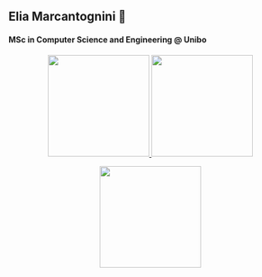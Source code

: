 ## Elia Marcantognini 👋
#### MSc in Computer Science and Engineering @ Unibo

<!--
Here are some ideas to get you started:

- 🔭 I’m currently working on ...
- 🌱 I’m currently learning ...
- 👯 I’m looking to collaborate on ...
- 🤔 I’m looking for help with ...
- 💬 Ask me about ...
- 📫 How to reach me: ...
- 😄 Pronouns: ...
- ⚡ Fun fact: ...
-->

<p align="center">
<a href="https://github.com/eliamarcantognini">
  <img height="180em" src="https://github-readme-stats.vercel.app/api?username=eliamarcantognini&count_private=true&include_all_commits=true&show_icons=true&theme=cobalt"/>
  <img height="180em" src="https://github-readme-stats-eight-theta.vercel.app/api/top-langs/?username=eliamarcantognini&layout=compact&langs_count=10&theme=cobalt"/>
</a>
</p>
<p align="center">
  <a href="https://wakatime.com/@eliamarcantognini">
    <img height="180em" src="https://wakatime.com/share/@eliamarcantognini/2f1bd87d-b06d-4ad3-8354-73d6852ceed4.svg"/>
  </a>
</p>
<!-- <figure><embed src="https://wakatime.com/share/@eliamarcantognini/2f1bd87d-b06d-4ad3-8354-73d6852ceed4.svg"></embed></figure> -->

